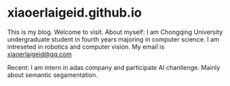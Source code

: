 # xiaoerlaigeid.github.io
This is my blog. Welcome to visit.
About myself:
  I am Chongqing University undergraduate student in fourth years majoring in computer science. I am intreseted in robotics and computer vision. 
  My email is xiaoerlaigeid@qq.com

Recent:
  I am intern in adas company and participate AI chanllenge. Mainly about semantic segamentation.
